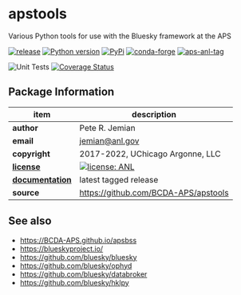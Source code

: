 # apstools

Various Python tools for use with the Bluesky framework at the APS

[![release](https://img.shields.io/github/release/BCDA-APS/apstools.svg)](https://github.com/BCDA-APS/apstools/releases)
[![Python version](https://img.shields.io/pypi/pyversions/apstools.svg)](https://pypi.python.org/pypi/apstools)
[![PyPi](https://img.shields.io/pypi/v/apstools.svg)](https://pypi.python.org/pypi/apstools)
[![conda-forge](https://img.shields.io/conda/vn/conda-forge/apstools)](https://anaconda.org/conda-forge/apstools)
[![aps-anl-tag](https://img.shields.io/conda/vn/aps-anl-tag/apstools)](https://anaconda.org/aps-anl-tag/apstools)

![Unit Tests](https://github.com/BCDA-APS/apstools/workflows/Unit%20Tests/badge.svg)
[![Coverage Status](https://coveralls.io/repos/github/BCDA-APS/apstools/badge.svg?branch=main)](https://coveralls.io/github/BCDA-APS/apstools?branch=main)


## Package Information

item              | description
------------------|--------------------------------
**author**        | Pete R. Jemian
**email**         | jemian@anl.gov
**copyright**     | 2017-2022, UChicago Argonne, LLC
[**license**](LICENSE.txt) | [![license: ANL](https://img.shields.io/badge/license-ANL-brightgreen)](LICENSE.txt)
[**documentation**](https://bcda-aps.github.io/apstools/) | latest tagged release
**source**        | https://github.com/BCDA-APS/apstools


## See also
* https://BCDA-APS.github.io/apsbss
* https://blueskyproject.io/
* https://github.com/bluesky/bluesky
* https://github.com/bluesky/ophyd
* https://github.com/bluesky/databroker
* https://github.com/bluesky/hklpy
